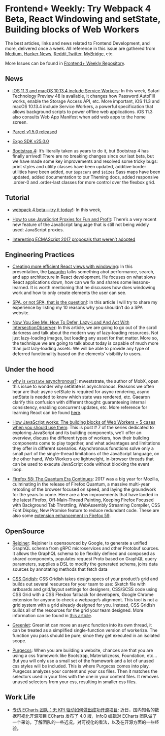 # Frontend+ Weekly: Try Webpack 4 Beta, React Windowing and setState, Building blocks of Web Workers

The best articles, links and news related to Frontend Development, and more, delivered once a week. All reference in this issue are gathered from [Medium](https://medium.com/@384924552), [Hacker News](https://news.ycombinator.com/news), [Reddit](reddit.com),[Twitter](twitter.com), [MyBridge](mybridge.co), etc.

More Issues can be found in [Frontend+ Weekly Repository](./README-en.md).

## News

* [iOS 11.3 and macOS 10.13.4 include Service Workers](https://parg.co/Ui0): In this week, Safari Technology Preview 48 is available, it changes how Password AutoFill works, enable the Storage Access API, etc. More important, iOS 11.3 and macOS 10.13.4 include Service Workers, a powerful specification that allows background scripts to power offline web applications. iOS 11.3 also consults Web App Manifest when add web apps to the home screen.

* [Parcel v1.5.0 released](https://parg.co/Uiv)

* [Expo SDK v25.0.0](https://parg.co/Ui9)

* [Bootstrap 4](http://blog.getbootstrap.com/2018/01/18/bootstrap-4/): It’s literally taken us years to do it, but Bootstrap 4 has finally arrived! There are no breaking changes since our last beta, but we have made some key improvements and resolved some tricky bugs: print styles and utility classes have been updated, additive border utilities have been added, our `$spacers` and `$sizes` Sass maps have been updated, added documentation to our Theming docs, added responsive .order-0 and .order-last classes for more control over the flexbox grid.

## Tutorial

* [webpack 4 beta — try it today!](https://parg.co/UiR): In this week,

- [How to use JavaScript Proxies for Fun and Profit](https://parg.co/Uie): There’s a very recent new feature of the JavaScript language that is still not being widely used: JavaScript proxies.

- [Interesting ECMAScript 2017 proposals that weren’t adopted](https://parg.co/UiW)

## Engineering Practices

* [Creating more efficient React views with windowing](https://parg.co/UiL): In this presentation, the [bvaughn](https://github.com/bvaughn/) talks something abot performance, search, and app architecture in React development. He focuses on what slows React applications down, how can we fix and shares some lessons-learned. It is worth mentioning that he discusses how does windowing work and how to only create elements the user can see.

- [SPA, or not SPA, that is the question!](https://parg.co/UiI): In this article I will try to share my experience by listing my 10 reasons why you shouldn’t do a SPA website.

* [Now You See Me: How To Defer, Lazy-Load And Act With IntersectionObserver](https://parg.co/Uiu): In this article, we are going to go out of the scroll darkness and talk about the modern way of lazy-loading resources. Not just lazy-loading images, but loading any asset for that matter. More so, the technique we are going to talk about today is capable of much more than just lazy-loading assets: We will be able to provide any type of deferred functionality based on the elements’ visibility to users.

## Under the hood

* [why is `setState` asynchronous?](https://parg.co/Uid): mweststrate, the author of MobX, open this issue to wonder why setState is asynchronous. Reasons we often hear are that: async setState is required for async rendering, async setState is needed to know which state was rendered, etc. Gaearon clarify this confusion with different thought: guaranteeing internal consistency, enabling concurrent updates, etc. More reference for learning React can be found [here]().

- [How JavaScript works: The building blocks of Web Workers + 5 cases when you should use them](https://parg.co/Uig): This is post # 7 of the series dedicated to exploring JavaScript and its building components, we’ll offer an overview, discuss the different types of workers, how their building components come to play together, and what advantages and limitations they offer in different scenarios. Asynchronous functions solve only a small part of the single-thread limitations of the JavaScript language, on the other hand, Web Workers are lightweight, in-browser threads that can be used to execute JavaScript code without blocking the event loop.

* [Firefox 58: The Quantum Era Continues](https://parg.co/UiO): 2017 was a big year for Mozilla, culminating in the release of Firefox Quantum, a massive multi-year retooling of the browser focused on speed, and laying the groundwork for the years to come. Here are a few improvements that have landed in the latest Firefox, Off-Main-Thread Painting, Keeping Firefox Focused with Background Tab Throttling, WebAssembly Streaming Compiler, CSS Font Display, New Promise feature to reduce redundant code. These are also some [extension enhancement in Firefox 59](https://parg.co/Uis).

## OpenSource

* [Rejoiner](https://github.com/google/rejoiner): Rejoiner is opensourced by Google, to generate a unified GraphQL schema from gRPC microservices and other Protobuf sources. It allows the GraphQL schema to be flexibly defined and composed as shared components, populates request Proto based on GraphQL query parameters, supplies a DSL to modify the generated schema, joins data sources by annotating methods that fetch data

* [CSS Gridish](https://github.com/ibm/css-gridish): CSS Gridish takes design specs of your product’s grid and builds out several resources for your team to use: Sketch file with artboards and grid/layout settings for designers, CSS/SCSS code using CSS Grid with a CSS Flexbox fallback for developers, Google Chrome extension for anyone to check a webpage’s alignment. This tool is not a grid system with a grid already designed for you. Instead, CSS Gridish builds all of the resources for the grid your team designed. More information can be found in [this article](https://parg.co/Uim).

- [Greenlet](https://parg.co/Ui1): Greenlet can move an async function into its own thread, it can be treated as a simplified single-function version of workerize. The function you pass should be pure, since they get executed in an isolated scope.

- [Purgecss](https://parg.co/Uia): When you are building a website, chances are that you are using a css framework like Bootstrap, Materializecss, Foundation, etc... But you will only use a small set of the framework and a lot of unused css styles will be included. This is where Purgecss comes into play. Purgecss analyzes your content and your css files. Then it matches the selectors used in your files with the one in your content files. It removes unused selectors from your css, resulting in smaller css files.

## Work Life

* [专访 ECharts 团队：无 KPI 驱动如何做出成功开源项目](https://parg.co/Uii): 近日，国内知名的数据可视化开源项目 ECharts 发布了 4.0 版，InfoQ 编辑对 ECharts 团队做了一个采访，了解团队的一些近况，对可视化的看法，以及在开源方面的一些经验。
